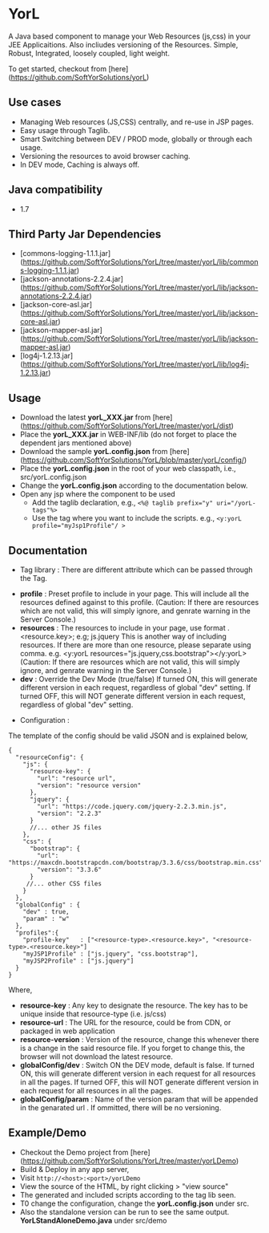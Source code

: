 YorL
=======
A Java based component to manage your Web Resources (js,css) in your JEE Applicaitions. Also incliudes versioning of the Resources. Simple, Robust, Integrated, loosely coupled, light weight.

To get started, checkout from [here] (https://github.com/SoftYorSolutions/yorL)

Use cases
---------
* Managing Web resources (JS,CSS) centrally, and re-use in JSP pages. 
* Easy usage through Taglib.
* Smart Switching between DEV / PROD mode, globally or through each usage.
* Versioning the resources to avoid browser caching.
* In DEV mode, Caching is always off.

Java compatibility
---------------------
* 1.7

Third Party Jar Dependencies
-----------------------------
* [commons-logging-1.1.1.jar] (https://github.com/SoftYorSolutions/YorL/tree/master/yorL/lib/commons-logging-1.1.1.jar)
* [jackson-annotations-2.2.4.jar] (https://github.com/SoftYorSolutions/YorL/tree/master/yorL/lib/jackson-annotations-2.2.4.jar)
* [jackson-core-asl.jar] (https://github.com/SoftYorSolutions/YorL/tree/master/yorL/lib/jackson-core-asl.jar)
* [jackson-mapper-asl.jar] (https://github.com/SoftYorSolutions/YorL/tree/master/yorL/lib/jackson-mapper-asl.jar)
* [log4j-1.2.13.jar] (https://github.com/SoftYorSolutions/YorL/tree/master/yorL/lib/log4j-1.2.13.jar)


Usage
-----
* Download the latest **yorL_XXX.jar** from [here] (https://github.com/SoftYorSolutions/YorL/tree/master/yorL/dist)
* Place the **yorL_XXX.jar** in WEB-INF/lib (do not forget to place the dependent jars mentioned above)
* Download the sample **yorL.config.json** from [here] (https://github.com/SoftYorSolutions/YorL/blob/master/yorL/config/)
* Place the **yorL.config.json** in the root of your web classpath, i.e., src/yorL.config.json
* Change the **yorL.config.json** according to the documentation below.
* Open any jsp where the component to be used 
  - Add the taglib declaration, e.g., `<%@ taglib prefix="y" uri="/yorL-tags"%>`
  - Use the tag where you want to include the scripts. e.g., `<y:yorL profile="myJsp1Profile"/ >`

Documentation
------------
* Tag library : There are different attribute which can be passed through the Tag.
 - **profile** : Preset profile to include in your page. 
   This will include all the resources defined against to this profile. 
   (Caution: If there are resources which are not valid, this will simply ignore, and genrate warning in the Server Console.)
 - **resources** : The resources to include in your page, use format <resource-type>.<resource.key>; e.g; js.jquery
   This is another way of including resources. If there are more than one resource, please separate using comma. e.g. <y:yorL resources="js.jquery,css.bootstrap"></y:yorL>
   (Caution: If there are resources which are not valid, this will simply ignore, and genrate warning in the Server Console.)
 - **dev** : Override the Dev Mode (true/false)
   If turned ON, this will generate different version in each request, regardless of global "dev" setting.
   If turned OFF, this will NOT generate different version in each request, regardless of global "dev" setting.
   
* Configuration :

The template of the config should be valid JSON and is explained below,
```
{
  "resourceConfig": {
    "js": {
      "resource-key": {
        "url": "resource url",
        "version": "resource version"
      },
      "jquery": {
        "url": "https://code.jquery.com/jquery-2.2.3.min.js",
        "version": "2.2.3"
      }
      //... other JS files
    },
    "css": {
      "bootstrap": {
        "url": "https://maxcdn.bootstrapcdn.com/bootstrap/3.3.6/css/bootstrap.min.css",
        "version": "3.3.6"
      }
     //... other CSS files
    }
  },
  "globalConfig" : {
    "dev" : true,
    "param" : "w"
  },
  "profiles":{
    "profile-key"   : ["<resource-type>.<resource.key>", "<resource-type>.<resource.key>"]
  	"myJSP1Profile" : ["js.jquery", "css.bootstrap"],
  	"myJSP2Profile" : ["js.jquery"]
  }
}
```
Where, 
 - **resource-key** : Any key to designate the resource. The key has to be unique inside that resource-type (i.e. js/css)
 - **resource-url** : The URL for the resource, could be from CDN, or packaged in web application
 - **resource-version** : Version of the resource, change this whenever there is a change in the said resource file. If you forget to change this, the browser will not download the latest resource.
 - **globalConfig/dev** : Switch ON the DEV mode, default is false. 
   If turned ON, this will generate different version in each request for all resources in all the pages.
   If turned OFF, this will NOT generate different version in each request for all resources in all the pages.
 - **globalConfig/param** : Name of the version param that will be appended in the genarated url . 
   If ommitted, there will be no versioning. 


Example/Demo
------------
* Checkout the Demo project from [here] (https://github.com/SoftYorSolutions/YorL/tree/master/yorLDemo)
* Build & Deploy in any app server, 
* Visit `http://<host>:<port>/yorLDemo`
* View the source of the HTML, by right clicking > "view source"
* The generated and included scripts according to the tag lib seen.
* T0 change the configuration, change the  **yorL.config.json** under src.
* Also the standalone version can be run to see the same output. **YorLStandAloneDemo.java** under src/demo 
